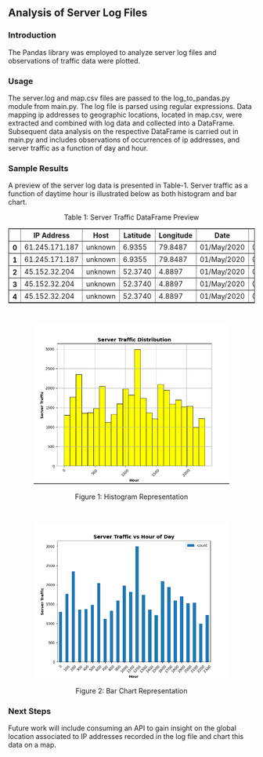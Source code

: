 ## Analysis of Server Log Files

### Introduction
The Pandas library was employed to analyze server log files and observations of traffic data were plotted.

### Usage
The server.log and map.csv files are passed to the log_to_pandas.py module from main.py. The log file is parsed using regular expressions. Data mapping ip addresses to geographic locations, located in map.csv, were extracted and combined with log data and collected into a DataFrame. Subsequent data analysis on the respective DataFrame is carried out in main.py and includes observations of occurrences of ip addresses, and server traffic as a function of day and hour.

### Sample Results
A preview of the server log data is presented in Table-1. Server traffic as a function of daytime hour is illustrated below as both histogram and bar chart.


<div align="center">Table 1: Server Traffic DataFrame Preview</div>
<center>
<table border="1" class="dataframe">
<thead>
  <tr style="text-align: center;">
    <th></th>
    <th>IP Address</th>
    <th>Host</th>
    <th>Latitude</th>
    <th>Longitude</th>
    <th>Date</th>
    <th>Time</th>
    <th>Timezone</th>
  </tr>
</thead>
<tbody>
  <tr>
    <th>0</th>
    <td>61.245.171.187</td>
    <td>unknown</td>
    <td>6.9355</td>
    <td>79.8487</td>
    <td>01/May/2020</td>
    <td>00:06:42</td>
    <td>-0700</td>
  </tr>
  <tr>
    <th>1</th>
    <td>61.245.171.187</td>
    <td>unknown</td>
    <td>6.9355</td>
    <td>79.8487</td>
    <td>01/May/2020</td>
    <td>00:07:01</td>
    <td>-0700</td>
  </tr>
  <tr>
    <th>2</th>
    <td>45.152.32.204</td>
    <td>unknown</td>
    <td>52.3740</td>
    <td>4.8897</td>
    <td>01/May/2020</td>
    <td>00:14:54</td>
    <td>-0700</td>
  </tr>
  <tr>
    <th>3</th>
    <td>45.152.32.204</td>
    <td>unknown</td>
    <td>52.3740</td>
    <td>4.8897</td>
    <td>01/May/2020</td>
    <td>00:14:54</td>
    <td>-0700</td>
  </tr>
  <tr>
    <th>4</th>
    <td>45.152.32.204</td>
    <td>unknown</td>
    <td>52.3740</td>
    <td>4.8897</td>
    <td>01/May/2020</td>
    <td>00:14:55</td>
    <td>-0700</td>
  </tr>
</tbody>
</table>
</center>
<br>

<p align="center">
  <img src="/images/hist.png" alt="Histogram" style="height:auto; width:400px;"/>
  <div align="center">Figure 1: Histogram Representation</div>
</p>
<br>

<p align="center">
  <img src="/images/bar.png" alt="Barchart" style="height:auto; width:400px;"/>
  <div align="center">Figure 2: Bar Chart Representation</div>

### Next Steps
Future work will include consuming an API to gain insight on the global location associated to IP addresses recorded in the log file and chart this data on a map.   
